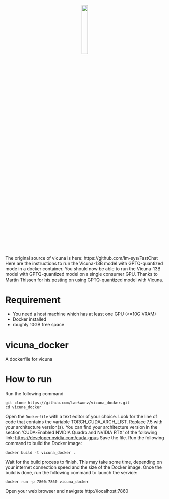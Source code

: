 <p align="center">
<a href="https://vicuna.lmsys.org"><img src="https://github.com/lm-sys/FastChat/blob/main/assets/vicuna_logo.jpeg" width="20%"></a>
</p>
The original source of vicuna is here: https://github.com/lm-sys/FastChat
Here are the instructions to run the Vicuna-13B model with GPTQ-quantized mode in a docker container.
You should now be able to run the Vicuna-13B model with GPTQ-quantized model on a single consumer GPU. Thanks to Martin Thissen for <a href="https://medium.com/@martin-thissen/vicuna-13b-best-free-chatgpt-alternative-according-to-gpt-4-tutorial-gpu-ec6eb513a717">his posting</a> on using GPTQ-quantized model with Vicuna.

# Requirement
- You need a host machine which has at least one GPU (>=10G VRAM)
- Docker installed
- roughly 10GB free space

# vicuna_docker
A dockerfile for vicuna

# How to run
Run the following command
```
git clone https://github.com/taekwonv/vicuna_docker.git
cd vicuna_docker
```
Open the `Dockerfile` with a text editor of your choice.
Look for the line of code that contains the variable TORCH_CUDA_ARCH_LIST.
Replace 7.5 with your architecture version(s). You can find your architecture version in the section 'CUDA-Enabled NVIDIA Quadro and NVIDIA RTX' of the following link: https://developer.nvidia.com/cuda-gpus
Save the file.
Run the following command to build the Docker image:
```
docker build -t vicuna_docker .
```
Wait for the build process to finish. This may take some time, depending on your internet connection speed and the size of the Docker image.
Once the build is done, run the following command to launch the service:
```
docker run -p 7860:7860 vicuna_docker
```
Open your web browser and navigate http://localhost:7860

#
